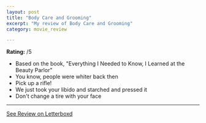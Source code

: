 ```yaml
---
layout: post
title: "Body Care and Grooming"
excerpt: "My review of Body Care and Grooming"
category: movie_review

---
```


**Rating:** /5

* Based on the book, "Everything I Needed to Know, I Learned at the Beauty Parlor"
* You know, people were whiter back then
* Pick up a rifle!
* We just took your libido and starched and pressed it
* Don't change a tire with your face

<hr>

[See Review on Letterboxd](https://boxd.it/59SddB)
